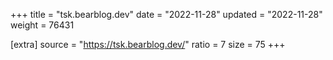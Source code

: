 +++
title = "tsk.bearblog.dev"
date = "2022-11-28"
updated = "2022-11-28"
weight = 76431

[extra]
source = "https://tsk.bearblog.dev/"
ratio = 7
size = 75
+++
